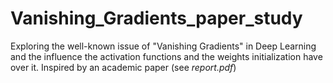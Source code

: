 # Vanishing_Gradients_paper_study
Exploring the well-known issue of "Vanishing Gradients" in Deep Learning and the influence the activation functions and the weights initialization have over it. Inspired by an academic paper (see *report.pdf*)
